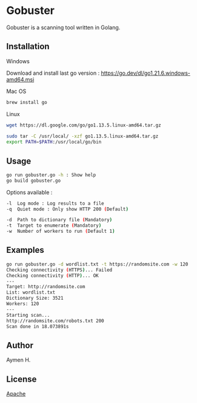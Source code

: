 # Gobuster
Gobuster is a scanning tool written in Golang.

## Installation

Windows

Download and install last go version : https://go.dev/dl/go1.21.6.windows-amd64.msi

Mac OS

```bash
brew install go
```
Linux

```bash
wget https://dl.google.com/go/go1.13.5.linux-amd64.tar.gz
	
sudo tar -C /usr/local/ -xzf go1.13.5.linux-amd64.tar.gz
export PATH=$PATH:/usr/local/go/bin

```

## Usage

```bash
go run gobuster.go -h : Show help
go build gobuster.go
```

Options available :

```bash
-l  Log mode : Log results to a file
-q  Quiet mode : Only show HTTP 200 (Default)

-d  Path to dictionary file (Mandatory)
-t  Target to enumerate (Mandatory)
-w  Number of workers to run (Default 1)

```

## Examples

```bash
go run gobuster.go -d wordlist.txt -t https://randomsite.com -w 120
Checking connectivity (HTTPS)... Failed
Checking connectivity (HTTP)... OK
---
Target: http://randomsite.com
List: wordlist.txt
Dictionary Size: 3521
Workers: 120
---
Starting scan...
http://randomsite.com/robots.txt 200
Scan done in 18.073891s
```

## Author
Aymen H.

## License

[Apache](http://www.apache.org/licenses/)